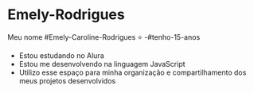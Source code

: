 # Emely-Rodrigues
Meu nome #Emely-Caroline-Rodrigues ⭐
-#tenho-15-anos
- Estou estudando no Alura
- Estou me desenvolvendo na linguagem JavaScript
- Utilizo esse espaço para minha organização e compartilhamento dos meus projetos desenvolvidos

